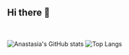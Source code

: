 ## Hi there 👋


<br/>
<br/>


<img alt="Anastasia's GitHub stats" src="https://github-readme-stats.vercel.app/api?username=mamadelica&show_icons=true&bg_color=00000000" />

<img alt="Top Langs" src="https://github-readme-stats.vercel.app/api/top-langs/?username=mamadelica&layout=compact" />
